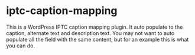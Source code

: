# iptc-caption-mapping
This is a WordPress IPTC caption mapping plugin. It auto populate to the caption, alternate text and description text. You may not want to auto populate all the field with the same content, but for an example this is what you can do.
